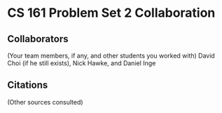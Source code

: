 CS 161 Problem Set 2 Collaboration
==================================

Collaborators
-------------
(Your team members, if any, and other students you worked with)
David Choi (if he still exists), Nick Hawke, and Daniel Inge

Citations
---------
(Other sources consulted)

